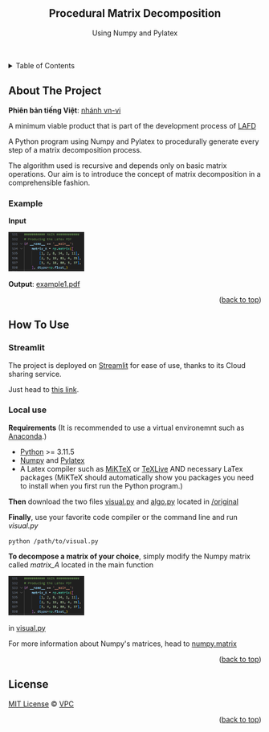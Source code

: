 <!-- Improved compatibility of back to top link: See: https://github.com/othneildrew/Best-README-Template/pull/73 -->
<a name="readme-top"></a>
<!--
*** Thanks for checking out the Best-README-Template. If you have a suggestion
*** that would make this better, please fork the repo and create a pull request
*** or simply open an issue with the tag "enhancement".
*** Don't forget to give the project a star!
*** Thanks again! Now go create something AMAZING! :D
-->



<!-- PROJECT SHIELDS -->
<!--
*** I'm using markdown "reference style" links for readability.
*** Reference links are enclosed in brackets [ ] instead of parentheses ( ).
*** See the bottom of this document for the declaration of the reference variables
*** for contributors-url, forks-url, etc. This is an optional, concise syntax you may use.
*** https://www.markdownguide.org/basic-syntax/#reference-style-links
-->



<!-- PROJECT LOGO -->
<br />
<div align="center">
<!--
  <a href="https://github.com/VinhPhmCng/gdscript-sections">
	<img src="https://raw.githubusercontent.com/VinhPhmCng/gdscript-sections/master/addons/gdscript_sections/logo.png" alt="Logo">
  </a>
-->

<h2 align="center">Procedural Matrix Decomposition</h3>

  <p align="center">
	Using Numpy and Pylatex
	<br />
	<br />
	<br />
</p>
</div>



<!-- TABLE OF CONTENTS -->
<details>
  <summary>Table of Contents</summary>
  <ol>
	<li><a href="#about-the-project">About The Project</a></li>
	<li><a href="#how-to-use">How To Use</a></li>
	<li><a href="#license">License</a></li>
  </ol>
</details>



<!-- ABOUT THE PROJECT -->
## About The Project

**Phiên bản tiếng Việt**: [nhánh vn-vi](https://github.com/VinhPhmCng/procedural-matrix-decomposition/tree/vn-vi)

A minimum viable product that is part of the development process of [LAFD](https://github.com/VinhPhmCng/LAFD)

A Python program using Numpy and Pylatex to procedurally generate every step of a matrix decomposition process.

The algorithm used is recursive and depends only on basic matrix operations.
Our aim is to introduce the concept of matrix decomposition in a comprehensible fashion.

### Example
**Input**

<img src="https://raw.githubusercontent.com/VinhPhmCng/procedural-matrix-decomposition/main/images/matrix_A.png" alt="matrix_A" width="30%">

**Output**: [example1.pdf](/examples/example1.pdf)

<p align="right">(<a href="#readme-top">back to top</a>)</p>


<!-- HOW TO USE -->
## How To Use

### Streamlit

The project is deployed on [Streamlit](https://streamlit.io/) for ease of use, thanks to its Cloud sharing service.

Just head to [this link](https://procedural-matrix-decomposition-fuyaf698zxk4emw4uufsfm.streamlit.app/).


### Local use

**Requirements** (It is recommended to use a virtual environemnt such as [Anaconda](https://www.anaconda.com/).)
- [Python](https://www.python.org/) >= 3.11.5
- [Numpy](https://numpy.org/) and [Pylatex](https://jeltef.github.io/PyLaTeX/current/)
- A Latex compiler such as [MiKTeX](https://miktex.org/) or [TeXLive](https://tug.org/texlive/) AND necessary LaTex packages (MiKTeX should automatically show you packages you need to install when you first run the Python program.)

**Then** download the two files [visual.py](/original/visual.py) and [algo.py](/original/algo.py) located in [/original](/original/)

**Finally**, use your favorite code compiler or the command line and run _visual.py_
```shell
python /path/to/visual.py
```

**To decompose a matrix of your choice**, simply modify the Numpy matrix called _matrix\_A_ located in the main function

<img src="https://raw.githubusercontent.com/VinhPhmCng/procedural-matrix-decomposition/main/images/matrix_A.png" alt="matrix_A" width="30%">

in [visual.py](/original/visual.py)

For more information about Numpy's matrices, head to [numpy.matrix](https://numpy.org/doc/stable/reference/generated/numpy.matrix.html)


<p align="right">(<a href="#readme-top">back to top</a>)</p>



<!-- LICENSE -->
## License
[MIT License](LICENSE) © [VPC](https://github.com/VinhPhmCng)


<p align="right">(<a href="#readme-top">back to top</a>)</p>